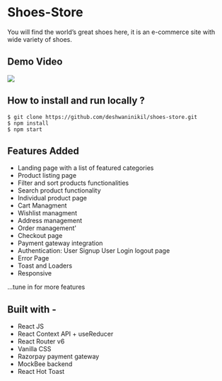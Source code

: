 # Shoes-Store

You will find the world’s great shoes here, it is an e-commerce site with wide variety of shoes.

## Demo Video

![](https://github.com/AnjaliDeshwani/winsome-books-store/blob/dev/src/assets/Ecomm-demo.gif)

## How to install and run locally ?

```
$ git clone https://github.com/deshwaninikil/shoes-store.git
$ npm install
$ npm start

```

## Features Added

- Landing page with a list of featured categories
- Product listing page
- Filter and sort products functionalities
- Search product functionality
- Individual product page
- Cart Managment
- Wishlist managment
- Address management
- Order management'
- Checkout page
- Payment gateway integration
- Authentication:
  User Signup
  User Login
  logout page
- Error Page
- Toast and Loaders
- Responsive

...tune in for more features

## Built with -

- React JS
- React Context API + useReducer
- React Router v6
- Vanilla CSS
- Razorpay payment gateway
- MockBee backend
- React Hot Toast
